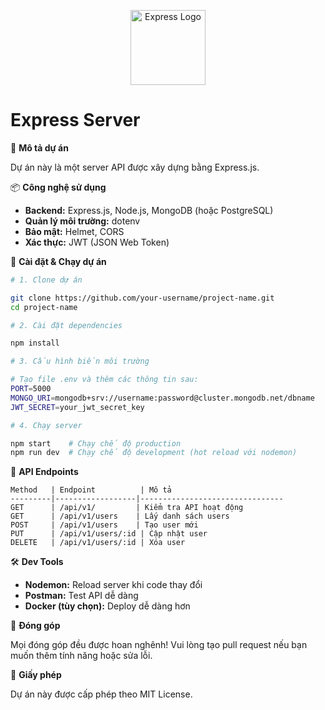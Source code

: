 <p align="center">
  <a href="https://expressjs.com/" target="blank"><img src="https://expressjs.com/images/express-facebook-share.png" width="120" alt="Express Logo" /></a>
</p>

# Express Server

📌 **Mô tả dự án**

Dự án này là một server API được xây dựng bằng Express.js.

📦 **Công nghệ sử dụng**

- **Backend:** Express.js, Node.js, MongoDB (hoặc PostgreSQL)
- **Quản lý môi trường:** dotenv
- **Bảo mật:** Helmet, CORS
- **Xác thực:** JWT (JSON Web Token)

🔧 **Cài đặt & Chạy dự án**

```bash
# 1. Clone dự án

git clone https://github.com/your-username/project-name.git
cd project-name

# 2. Cài đặt dependencies

npm install

# 3. Cấu hình biến môi trường

# Tạo file .env và thêm các thông tin sau:
PORT=5000
MONGO_URI=mongodb+srv://username:password@cluster.mongodb.net/dbname
JWT_SECRET=your_jwt_secret_key

# 4. Chạy server

npm start    # Chạy chế độ production
npm run dev  # Chạy chế độ development (hot reload với nodemon)
```

🚀 **API Endpoints**

```plaintext
Method   | Endpoint          | Mô tả
---------|------------------|--------------------------------
GET      | /api/v1/         | Kiểm tra API hoạt động
GET      | /api/v1/users    | Lấy danh sách users
POST     | /api/v1/users    | Tạo user mới
PUT      | /api/v1/users/:id | Cập nhật user
DELETE   | /api/v1/users/:id | Xóa user
```

🛠️ **Dev Tools**

- **Nodemon:** Reload server khi code thay đổi
- **Postman:** Test API dễ dàng
- **Docker (tùy chọn):** Deploy dễ dàng hơn

🤝 **Đóng góp**

Mọi đóng góp đều được hoan nghênh! Vui lòng tạo pull request nếu bạn muốn thêm tính năng hoặc sửa lỗi.

📜 **Giấy phép**

Dự án này được cấp phép theo MIT License.
